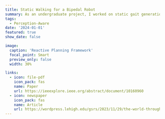 ```yaml
---
title: Static Walking for a Bipedal Robot
summary: As an undergraduate project, I worked on static gait generation for a bipedal robot (designed and fabricated at our student-run lab). 
tags:
  - Perception-Aware
date: '2024-01-01'
featured: true
show_date: false

image:
  caption: 'Reactive Planning Framework'
  focal_point: Smart
  preview_only: false
  width: 30%

links:
  - icon: file-pdf
    icon_pack: fas
    name: Paper
    url: https://ieeexplore.ieee.org/abstract/document/10160960
  - icon: newspaper
    icon_pack: fas
    name: Article
    url: https://wordpress.lehigh.edu/gsrs/2023/11/29/the-world-through-a-robots-lens-enabling-complex-decision-making-with-the-help-of-reactive-games/
---
```


<!-- This work presents a step towards utilizing incrementally-improving symbolic perception knowledge of the robot's surroundings for provably correct reactive control synthesis applied to an autonomous driving problem.

